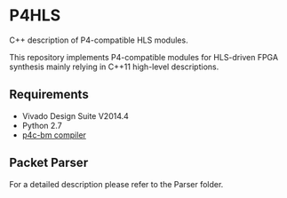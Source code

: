 # P4HLS
C++ description of P4-compatible HLS modules.

This repository implements P4-compatible modules for HLS-driven FPGA synthesis mainly relying in C++11 high-level descriptions.

## Requirements
+ Vivado Design Suite V2014.4
+ Python 2.7
+ [p4c-bm compiler](https://github.com/engjefersonsantiago/p4c-bm)

## Packet Parser
For a detailed description please refer to the Parser folder.
